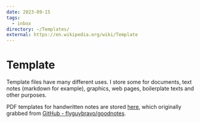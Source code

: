 ```yaml
---
date: 2023-09-15
tags:
  - inbox
directory: ~/Templates/
external: https://en.wikipedia.org/wiki/Template
---
```


# Template

Template files have many different uses. I store some for documents, text notes
(markdown for example), graphics, web pages, boilerplate texts and other
purposes.

PDF templates for handwritten notes are stored
[here](file:///home/inom/Templates/google-drive/notes/), which originally
grabbed from [GitHub - flyguybravo/goodnotes](https://github.com/flyguybravo/goodnotes).

